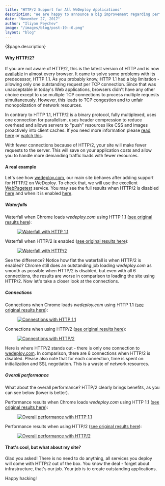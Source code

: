 ```yaml
---
title: "HTTP/2 Support for All WeDeploy Applications"
description: "We are happy to announce a big improvement regarding performance - now HTTP/2 is the default protocol for all applications hosted on WeDeploy. This is a big step ahead, carrying multiple benefits."
date: "November 27, 2017"
author: "Iliyan Peychev"
image: "/images/blog/post-19--0.png"
layout: "blog"
---
```


<article>

{$page.description}

#### Why HTTP/2?

If you are not aware of HTTP/2, this is the latest version of HTTP and is now [available](https://caniuse.com/#feat=http2) in almost every browser. It came to solve some problems with its predecessor, HTTP 1.1. As you probably know, HTTP 1.1 had a big limitation - allowing only one outstanding request per TCP connection. Since that was unacceptable in today's Web applications, browsers didn't have any other choice except to use multiple TCP connections to process multiple requests simultaneously. However, this leads to TCP congestion and to unfair monopolization of network resources.

In contrary to HTTP 1.1, HTTP/2 is a binary protocol, fully multiplexed, uses one connection for parallelism, uses header compression to reduce overhead and allows servers to "push" resources like CSS and images proactively into client caches. If you need more information please [read here](https://http2.github.io/) or [watch this](https://www.youtube.com/watch?v=qyexqwG6fGI).

With fewer connections because of HTTP/2, your site will make fewer requests to the server. This will save on your application costs and allow you to handle more demanding traffic loads with fewer resources.

#### A real example

Let's see how [wedeploy.com](https://wedeploy.com), our main site behaves after adding support for HTTP/2 on WeDeploy. To check that, we will use the excellent [WebPagetest](https://www.webpagetest.org/) service. You may see the full results when HTTP/2 is disabled [here](http://www.webpagetest.org/result/171122_PQ_698aee2613000d25275de656217c2df9/) and when it is enabled [here](http://www.webpagetest.org/result/171122_AP_f1c8769f86cf310ed8dfed45a5ce88af/).

##### Waterfalls

Waterfall when Chrome loads *wedeploy.com* using HTTP 1.1 ([see original results here](http://www.webpagetest.org/result/171122_PQ_698aee2613000d25275de656217c2df9/1/details)):

<figure>
  <a href="http://www.webpagetest.org/result/171122_PQ_698aee2613000d25275de656217c2df9/1/details">
    <img src="/images/blog/post-19-waterfall-http1.1.png" alt="Waterfall with HTTP 1.1">
  </a>
</figure>

Waterfall when HTTP/2 is enabled ([see original results here](http://www.webpagetest.org/result/171122_AP_f1c8769f86cf310ed8dfed45a5ce88af/1/details)):

<figure>
  <a href="http://www.webpagetest.org/result/171122_AP_f1c8769f86cf310ed8dfed45a5ce88af/1/details">
    <img src="/images/blog/post-19-waterfall-http2.png" alt="Waterfall with HTTP/2">
  </a>
</figure>

See the difference? Notice how flat the waterfall is when HTTP/2 is enabled? Chrome still does an outstanding job loading *wedeploy.com* as smooth as possible when HTTP/2 is disabled, but even with all 6 connections, the results are worse in comparison to loading the site using HTTP/2. Now let's take a closer look at the connections.

##### Connections

Connections when Chrome loads *wedeploy.com* using HTTP 1.1 ([see original results here](http://www.webpagetest.org/result/171122_PQ_698aee2613000d25275de656217c2df9/1/details/)):

<figure>
  <a href="http://www.webpagetest.org/result/171122_PQ_698aee2613000d25275de656217c2df9/1/details/">
    <img src="/images/blog/post-19-connections-http1.1.png" alt="Connections with HTTP 1.1">
  </a>
</figure>

Connections when using HTTP/2 ([see original results here](http://www.webpagetest.org/result/171122_AP_f1c8769f86cf310ed8dfed45a5ce88af/1/details/)):

<figure>
  <a href="http://www.webpagetest.org/result/171122_AP_f1c8769f86cf310ed8dfed45a5ce88af/1/details/">
    <img src="/images/blog/post-19-connections-http2.png" alt="Connections with HTTP/2">
  </a>
</figure>

Here is where HTTP/2 stands out - there is only one connection to [wedeploy.com](wedeploy.com). In comparison, there are 6 connections when HTTP/2 is disabled. Please also note that for each connection, time is spent on initialization and SSL negotiation. This is a waste of network resources.

##### Overall performance

What about the overall performance? HTTP/2 clearly brings benefits, as you can see below (lower is better).

Performance results when Chrome loads *wedeploy.com* using HTTP 1.1 ([see original results here](http://www.webpagetest.org/result/171122_PQ_698aee2613000d25275de656217c2df9/)):

<figure>
  <a href="http://www.webpagetest.org/result/171122_PQ_698aee2613000d25275de656217c2df9/">
    <img src="/images/blog/post-19-performance-http1.1.png" alt="Overall performance with HTTP 1.1">
  </a>
</figure>

Performance results when using HTTP/2 ([see original results here](http://www.webpagetest.org/result/171122_AP_f1c8769f86cf310ed8dfed45a5ce88af/)):

<figure>
  <a href="http://www.webpagetest.org/result/171122_AP_f1c8769f86cf310ed8dfed45a5ce88af/">
    <img src="/images/blog/post-19-performance-http2.png" alt="Overall performance with HTTP/2">
  </a>
</figure>

#### That's cool, but what about my site?

Glad you asked! There is no need to do anything, all services you deploy will come with HTTP/2 out of the box. You know the deal - forget about infrastructure, that's our job. Your job is to create outstanding applications.

Happy hacking!

</article>
